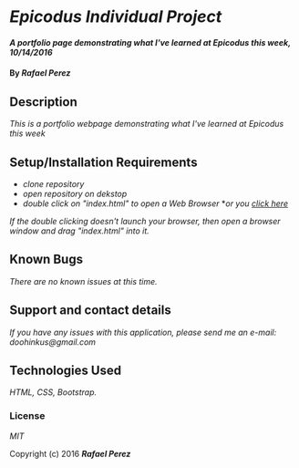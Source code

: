 # _Epicodus Individual Project_

#### _A portfolio page demonstrating what I've learned at Epicodus this week, 10/14/2016_

#### By _**Rafael Perez**_

## Description

_This is a portfolio webpage demonstrating what I've learned at Epicodus this week_

## Setup/Installation Requirements

* _clone repository_
* _open repository on dekstop_
* _double click on "index.html" to open a Web Browser_
*_or you [click here](https://doohinkus.github.io/portfolio/)_

_If the double clicking doesn't launch your browser, then open a browser window and drag "index.html" into it._

## Known Bugs

_There are no known issues at this time._

## Support and contact details

_If you have any issues with this application, please send me an e-mail: doohinkus@gmail.com_

## Technologies Used

_HTML, CSS, Bootstrap._

### License

*MIT*

Copyright (c) 2016 **_Rafael Perez_**
